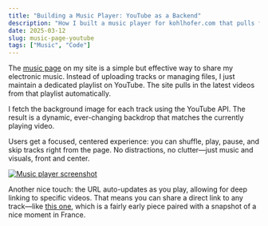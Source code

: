 ```yaml
---
title: "Building a Music Player: YouTube as a Backend"
description: "How I built a music player for kohlhofer.com that pulls from a YouTube playlist, fetches video backgrounds, and focuses on an integrated audio/visual listening experience."
date: 2025-03-12
slug: music-page-youtube
tags: ["Music", "Code"]
---
```


The [music page](https://kohlhofer.com/music) on my site is a simple but effective way to share my electronic music. Instead of uploading tracks or managing files, I just maintain a dedicated playlist on YouTube. The site pulls in the latest videos from that playlist automatically.

I fetch the background image for each track using the YouTube API. The result is a dynamic, ever-changing backdrop that matches the currently playing video.

Users get a focused, centered experience: you can shuffle, play, pause, and skip tracks right from the page. No distractions, no clutter—just music and visuals, front and center.

[![Music player screenshot](/images/kohlhofer-music-screen.jpg)](https://kohlhofer.com/music?v=7MWWRs_Nyj8)

Another nice touch: the URL auto-updates as you play, allowing for deep linking to specific videos. That means you can share a direct link to any track—like [this one](https://kohlhofer.com/music?v=7MWWRs_Nyj8), which is a fairly early piece paired with a snapshot of a nice moment in France. 